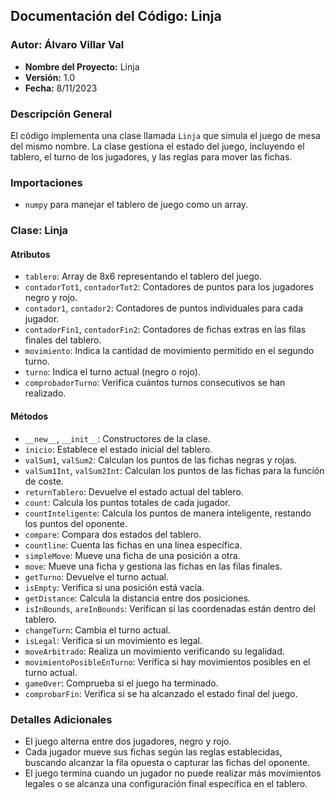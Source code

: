 ## Documentación del Código: Linja

### Autor: Álvaro Villar Val
- **Nombre del Proyecto:** Linja
- **Versión:** 1.0
- **Fecha:** 8/11/2023

### Descripción General
El código implementa una clase llamada `Linja` que simula el juego de mesa del mismo nombre. La clase gestiona el estado del juego, incluyendo el tablero, el turno de los jugadores, y las reglas para mover las fichas.

### Importaciones
- `numpy` para manejar el tablero de juego como un array.

### Clase: Linja
#### Atributos
- `tablero`: Array de 8x6 representando el tablero del juego.
- `contadorTot1`, `contadorTot2`: Contadores de puntos para los jugadores negro y rojo.
- `contador1`, `contador2`: Contadores de puntos individuales para cada jugador.
- `contadorFin1`, `contadorFin2`: Contadores de fichas extras en las filas finales del tablero.
- `movimiento`: Indica la cantidad de movimiento permitido en el segundo turno.
- `turno`: Indica el turno actual (negro o rojo).
- `comprobadorTurno`: Verifica cuántos turnos consecutivos se han realizado.

#### Métodos
- `__new__`, `__init__`: Constructores de la clase.
- `inicio`: Establece el estado inicial del tablero.
- `valSum1`, `valSum2`: Calculan los puntos de las fichas negras y rojas.
- `valSum1Int`, `valSum2Int`: Calculan los puntos de las fichas para la función de coste.
- `returnTablero`: Devuelve el estado actual del tablero.
- `count`: Calcula los puntos totales de cada jugador.
- `countInteligente`: Calcula los puntos de manera inteligente, restando los puntos del oponente.
- `compare`: Compara dos estados del tablero.
- `countline`: Cuenta las fichas en una línea específica.
- `simpleMove`: Mueve una ficha de una posición a otra.
- `move`: Mueve una ficha y gestiona las fichas en las filas finales.
- `getTurno`: Devuelve el turno actual.
- `isEmpty`: Verifica si una posición está vacía.
- `getDistance`: Calcula la distancia entre dos posiciones.
- `isInBounds`, `areInBounds`: Verifican si las coordenadas están dentro del tablero.
- `changeTurn`: Cambia el turno actual.
- `isLegal`: Verifica si un movimiento es legal.
- `moveArbitrado`: Realiza un movimiento verificando su legalidad.
- `movimientoPosibleEnTurno`: Verifica si hay movimientos posibles en el turno actual.
- `gameOver`: Comprueba si el juego ha terminado.
- `comprobarFin`: Verifica si se ha alcanzado el estado final del juego.

### Detalles Adicionales
- El juego alterna entre dos jugadores, negro y rojo.
- Cada jugador mueve sus fichas según las reglas establecidas, buscando alcanzar la fila opuesta o capturar las fichas del oponente.
- El juego termina cuando un jugador no puede realizar más movimientos legales o se alcanza una configuración final específica en el tablero.

